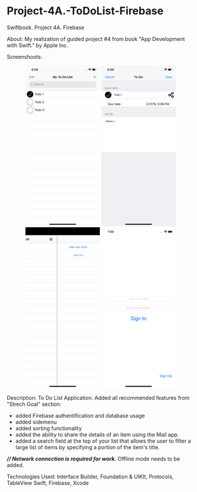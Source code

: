 # Project-4A.-ToDoList-Firebase
Swiftbook. Project 4A. Firebase

About: My realization of guided project #4 from book "App Development with Swift.” by Apple Inc.

Screenshoots:
<p align="center">
  <img src="https://github.com/soadap/Project-4A.-ToDoList-Firebase/blob/master/Screenshoots/screenshot1.png?raw=true" width="200" title="ss1">
  <img src="https://github.com/soadap/Project-4A.-ToDoList-Firebase/blob/master/Screenshoots/screenshot2.png?raw=true" width="200" title="ss2">
  <img src="https://github.com/soadap/Project-4A.-ToDoList-Firebase/blob/master/Screenshoots/screenshot3.png?raw=true" width="200" title="ss2">
  <img src="https://github.com/soadap/Project-4A.-ToDoList-Firebase/blob/master/Screenshoots/screenshot4.png?raw=true" width="200" title="ss2">
</p>

Description: To Do List Application.
Added all recommended features from "Strech Goal" section:

- added Firebase authentification and database usage
- added sidemenu
- added sorting functionality
- added the ability to share the details of an item using the Mail app.
- added a search field at the top of your list that allows the user to filter a large list of items by specifying a portion of the item's title.

<b><i>// Network connection is required for work.</i></b>
Offline mode needs to be added.

Technologies Used: Interface Builder, Foundation & UIKIt, Protocols, TableView Swift, Firebase, Xcode
